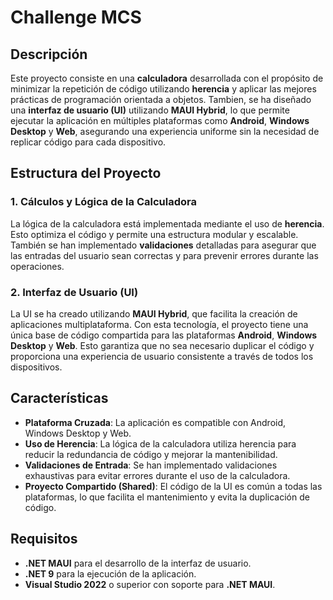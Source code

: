 # Challenge MCS

## Descripción

Este proyecto consiste en una **calculadora** desarrollada con el propósito de minimizar la repetición de código utilizando **herencia** y aplicar las mejores prácticas de programación orientada a objetos. Tambien, se ha diseñado una **interfaz de usuario (UI)** utilizando **MAUI Hybrid**, lo que permite ejecutar la aplicación en múltiples plataformas como **Android**, **Windows Desktop** y **Web**, asegurando una experiencia uniforme sin la necesidad de replicar código para cada dispositivo.

## Estructura del Proyecto

### 1. **Cálculos y Lógica de la Calculadora**
La lógica de la calculadora está implementada mediante el uso de **herencia**. Esto optimiza el código y permite una estructura modular y escalable. También se han implementado **validaciones** detalladas para asegurar que las entradas del usuario sean correctas y para prevenir errores durante las operaciones.

### 2. **Interfaz de Usuario (UI)**
La UI se ha creado utilizando **MAUI Hybrid**, que facilita la creación de aplicaciones multiplataforma. Con esta tecnología, el proyecto tiene una única base de código compartida para las plataformas **Android**, **Windows Desktop** y **Web**. Esto garantiza que no sea necesario duplicar el código y proporciona una experiencia de usuario consistente a través de todos los dispositivos.

## Características

- **Plataforma Cruzada**: La aplicación es compatible con Android, Windows Desktop y Web.
- **Uso de Herencia**: La lógica de la calculadora utiliza herencia para reducir la redundancia de código y mejorar la mantenibilidad.
- **Validaciones de Entrada**: Se han implementado validaciones exhaustivas para evitar errores durante el uso de la calculadora.
- **Proyecto Compartido (Shared)**: El código de la UI es común a todas las plataformas, lo que facilita el mantenimiento y evita la duplicación de código.

## Requisitos

- **.NET MAUI** para el desarrollo de la interfaz de usuario.
- **.NET 9** para la ejecución de la aplicación.
- **Visual Studio 2022** o superior con soporte para **.NET MAUI**.
